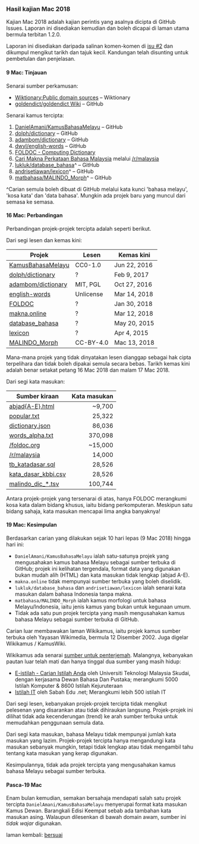 ---
---

### Hasil kajian Mac 2018

Kajian Mac 2018 adalah kajian perintis yang asalnya dicipta
di GitHub Issues. Laporan ini disediakan kemudian dan boleh
dicapai di laman utama bermula terbitan 1.2.0.

Laporan ini disediakan daripada salinan komen-komen di
[isu #2][#2] dan dikumpul mengikut tarikh dan tajuk kecil.
Kandungan telah disunting untuk pembetulan dan penjelasan.

#### 9 Mac: Tinjauan

Senarai sumber perkamusan:

- [Wiktionary:Public domain sources][s1] &ndash; Wiktionary
- [goldendict/goldendict Wiki][s2] &ndash; GitHub

Senarai kamus tercipta:

1. [DanielAmani/KamusBahasaMelayu][k1] &ndash; GitHub
2. [dolph/dictionary][k2] &ndash; GitHub
3. [adambom/dictionary][k3] &ndash; GitHub
4. [dwyl/english-words][k4] &ndash; GitHub
5. [FOLDOC - Computing Dictionary][k5]
6. [Cari Makna Perkataan Bahasa Malaysia][k6]
melalui [/r/malaysia][k61]
7. [lukluk/database_bahasa][k7]^ &ndash; GitHub
8. [andrisetiawan/lexicon][k8]^ &ndash; GitHub
9. [matbahasa/MALINDO_Morph][k9]^ &ndash; GitHub

^Carian semula boleh dibuat di GitHub melalui kata kunci
'bahasa melayu', 'kosa kata' dan 'data bahasa'. Mungkin ada
projek baru yang muncul dari semasa ke semasa.

#### 16 Mac: Perbandingan

Perbandingan projek-projek tercipta adalah seperti berikut.

Dari segi lesen dan kemas kini:

| Projek                   | Lesen     | Kemas kini   |
| ------------------------ | --------- | ------------ |
| [KamusBahasaMelayu][k1]  | CC0-1.0   | Jun 22, 2016 |
| [dolph/dictionary][k2]   | ?         | Feb 9, 2017  |
| [adambom/dictionary][k3] | MIT, PGL  | Oct 27, 2016 |
| [english-words][k4]      | Unlicense | Mar 14, 2018 |
| [FOLDOC][k5]             | ?         | Jan 30, 2018 |
| [makna.online][k6]       | ?         | Mar 12, 2018 |
| [database_bahasa][k7]    | ?         | May 20, 2015 |
| [lexicon][k8]            | ?         | Apr 4, 2015  |
| [MALINDO_Morph][k9]      | CC-BY-4.0 | Mac 13, 2018 |

Mana-mana projek yang tidak dinyatakan lesen dianggap
sebagai hak cipta terpelihara dan tidak boleh dipakai semula
secara bebas. Tarikh kemas kini adalah benar setakat petang
16 Mac 2018 dan malam 17 Mac 2018.

Dari segi kata masukan:

| Sumber kiraan             | Kata masukan |
| ------------------------- | -----------: |
| [abjad{A-E}.html][k1]     | ~9,700       |
| [popular.txt][k2]         | 25,322       |
| [dictionary.json][k3]     | 86,036       |
| [words_alpha.txt][k4]     | 370,098      |
| [/foldoc.org][k5]         | ~15,000      |
| [/r/malaysia][k61]        | 14,000       |
| [tb_katadasar.sql][k7]    | 28,526       |
| [kata_dasar_kbbi.csv][k8] | 28,526       |
| [malindo_dic_*.tsv][k9]   | 100,744      |

Antara projek-projek yang tersenarai di atas, hanya FOLDOC
merangkumi kosa kata dalam bidang khusus, iaitu bidang
perkomputeran. Meskipun satu bidang sahaja, kata masukan
mencapai lima angka banyaknya!

#### 19 Mac: Kesimpulan

Berdasarkan carian yang dilakukan sejak 10 hari lepas
(9 Mac 2018) hingga hari ini:

- `DanielAmani/KamusBahasaMelayu` ialah satu-satunya projek
yang mengusahakan kamus bahasa Melayu sebagai sumber terbuka
di GitHub; projek ini kelihatan tergendala, format data yang
digunakan bukan mudah alih (HTML) dan kata masukan tidak
lengkap (abjad A-E).
- `makna.online` tidak mempunyai sumber terbuka yang boleh
diselidik.
- `lukluk/database_bahasa` dan `andrisetiawan/lexicon` ialah
senarai kata masukan dalam bahasa Indonesia tanpa makna.
- `matbahasa/MALINDO_Morph` ialah kamus morfologi untuk
bahasa Melayu/Indonesia, iaitu jenis kamus yang bukan untuk
kegunaan umum.
- Tidak ada satu pun projek tercipta yang masih mengusahakan
kamus bahasa Melayu sebagai sumber terbuka di GitHub.

Carian luar membawakan laman Wikikamus, iaitu projek kamus
sumber terbuka oleh Yayasan Wikimedia, bermula
12 Disember 2002. Juga digelar Wikikamus / KamusWiki.

Wikikamus ada senarai [sumber untuk penterjemah][w1].
Malangnya, kebanyakan pautan luar telah mati dan hanya
tinggal dua sumber yang masih hidup:

- [E-istilah - Carian Istilah Anda][w2]
oleh Universiti Teknologi Malaysia Skudai, dengan kerjasama
Dewan Bahasa Dan Pustaka; merangkumi 5000 Istilah Komputer
& 8600 Istilah Kejuruteraan
- [Istilah IT][w3]
oleh Sabah Edu .net; Merangkumi lebih 500 istilah IT

Dari segi lesen, kebanyakan projek-projek tercipta tidak
mengikut pelesenan yang disarankan atau tidak dihiraukan
langsung. Projek-projek ini dilihat tidak ada kecenderungan
(trend) ke arah sumber terbuka untuk memudahkan penggunaan
semula data.

Dari segi kata masukan, bahasa Melayu tidak mempunyai jumlah
kata masukan yang lazim. Projek-projek tercipta hanya
mengandungi kata masukan sebanyak mungkin, tetapi tidak
lengkap atau tidak mengambil tahu tentang kata masukan yang
kerap digunakan.

Kesimpulannya, tidak ada projek tercipta yang mengusahakan
kamus bahasa Melayu sebagai sumber terbuka.

#### Pasca-19 Mac

Enam bulan kemudian, semakan bersahaja mendapati salah satu
projek tercipta `DanielAmani/KamusBahasaMelayu` menyerupai
format kata masukan Kamus Dewan. Barangkali Edisi Keempat
sebab ada tambahan kata masukan asing. Walaupun dilesenkan
di bawah domain awam, sumber ini *tidak wajar* digunakan.

laman kembali: [bersuai][0]

  [0]: ../bersuai.md
  [#2]: https://github.com/kmubiin/suaikata/issues/2
  [s1]: https://en.wiktionary.org/wiki/Wiktionary:Public_domain_sources
  [s2]: https://github.com/goldendict/goldendict/wiki/Supported-Dictionary-Formats
  [k1]: https://github.com/DanielAmani/KamusBahasaMelayu
  [k2]: https://github.com/dolph/dictionary
  [k3]: https://github.com/adambom/dictionary
  [k4]: https://github.com/dwyl/english-words
  [k5]: http://foldoc.org/
  [k6]: https://makna.online/
  [k61]: https://www.reddit.com/r/malaysia/comments/83v6eo/my_simple_project_find_meaning_of_a_malay_word/
  [k7]: https://github.com/lukluk/database_bahasa
  [k8]: https://github.com/andrisetiawan/lexicon
  [k9]: https://github.com/matbahasa/MALINDO_Morph
  [w1]: https://ms.wiktionary.org/wiki/Wiktionary:Sumber_untuk_penterjemah
  [w2]: http://eddycute.tripod.com/
  [w3]: http://www.sabah.edu.my/istilah/
